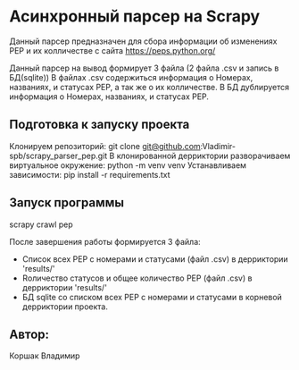 # Асинхронный парсер на Scrapy
Данный парсер предназначен для сбора информации об изменениях PEP и их колличестве с сайта https://peps.python.org/

Данный парсер на вывод формирует 3 файла (2 файла .csv и запись в БД(sqlite))
В файлах .csv содержиться информация о Номерах, названиях, и статусах PEP, а так же о их колличестве. В БД дублируется информация о Номерах, названиях, и статусах PEP.

## Подготовка к запуску проекта
Клонируем репозиторий:
git clone git@github.com:Vladimir-spb/scrapy_parser_pep.git
В клонированной дерриктории разворачиваем виртуальное окружение:
python -m venv venv
Устанавливаем зависимости:
pip install -r requirements.txt

## Запуск программы
scrapy crawl pep


После завершения работы формируется 3 файла:
- Список всех PEP с номерами и статусами (файл .csv) в дерриктории 'results/'
- Rоличество статусов и общее количество PEP (файл .csv) в дерриктории 'results/'
- БД sqlite со списком всех PEP с номерами и статусами в корневой дерриктории проекта.

## Автор:
Коршак Владимир 